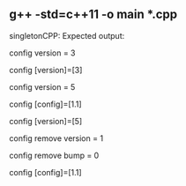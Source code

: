 g++ -std=c++11 -o main *.cpp
-----------------------------------

singletonCPP:
Expected output:

config version = 3

config [version]=[3]

config version = 5

config [config]=[1.1]

config [version]=[5]

config remove version = 1

config remove bump = 0

config [config]=[1.1]

